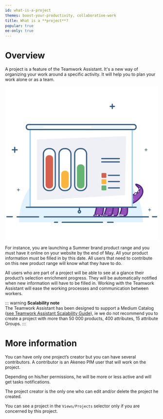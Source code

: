 ```yaml
---
id: what-is-a-project
themes: boost-your-productivity, collaborative-work
title: What is a **project**?
popular: true
ee-only: true
---
```


# Overview
A project is a feature of the Teamwork Assistant. It's a new way of organizing your work around a specific activity. It will help you to plan your work alone or as a team.

![Projects](https://github.com/akeneo/pim-helpcenter/blob/lucas/content/md/productivity/img/Products_What-is-a-project.svg)

For instance, you are launching a Summer brand product range and you must have it online on your website by the end of May. All your product information must be filled in by this date. All users that need to contribute on this new product range will know what they have to do.

All users who are part of a project will be able to see at a glance their product’s selection enrichment progress. They will be automatically notified when new information will have to be filled in. Working with the Teamwork Assistant will ease the working processes and communication between workers.

::: warning
**Scalability note**  
The Teamwork Assistant has been designed to support a Medium Catalog ([see Teamwork Assistant Scalability Guide](https://docs.akeneo.com/2.0/technical_overview/teamwork_assistant/scalability_guide.html#teamwork-assistant-scalability-guide)), ie we do not recommend you to create a project with more than 50 000 products, 400 attributes, 15 attribute Groups.
:::

# More information

You can have only one project’s creator but you can have several contributors. A contributor is an Akeneo PIM user that will work on the project.

Depending on his/her permissions, he will be more or less active and will get tasks notifications.

The project creator is the only one who can edit and/or delete the project he created.

You can see a project in the `Views/Projects` selector only if you are concerned by this project.